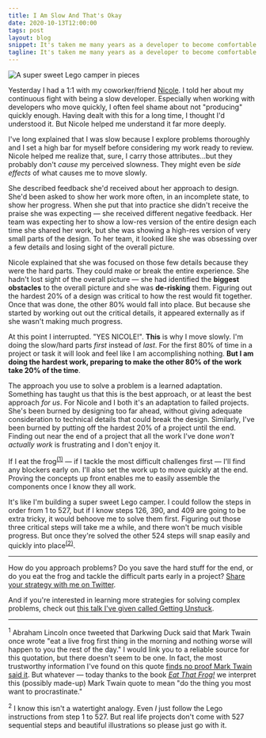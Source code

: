 ```yaml
---
title: I Am Slow And That's Okay
date: 2020-10-13T12:00:00
tags: post
layout: blog
snippet: It's taken me many years as a developer to become comfortable with the speed at which I work. I'm slow! Recently my friend Nicole helped me understand more about why I work slowly.
tagline: It's taken me many years as a developer to become comfortable with the speed at which I work. I'm slow! Recently my friend Nicole helped me understand more about why I work slowly.
---
```


![A super sweet Lego camper in pieces](../camper-in-pieces.jpg)

Yesterday I had a 1:1 with my coworker/friend [Nicole](https://twitter.com/deliciousnachos). I told her about my continuous fight with being a slow developer. Especially when working with developers who move quickly, I often feel shame about not "producing" quickly enough. Having dealt with this for a long time, I thought I'd understood it. But Nicole helped me understand it far more deeply.

I've long explained that I was slow because I explore problems thoroughly and I set a high bar for myself before considering my work ready to review. Nicole helped me realize that, sure, I carry those attributes...but they probably don't _cause_ my perceived slowness. They might even be _side effects_ of what causes me to move slowly.

She described feedback she'd received about her approach to design. She'd been asked to show her work more often, in an incomplete state, to show her progress. When she put that into practice she didn't receive the praise she was expecting — she received different negative feedback. Her team was expecting her to show a low-res version of the entire design each time she shared her work, but she was showing a high-res version of very small parts of the design. To her team, it looked like she was obsessing over a few details and losing sight of the overall picture.

Nicole explained that she was focused on those few details because they were the hard parts. They could make or break the entire experience. She hadn't lost sight of the overall picture — she had identified the **biggest obstacles** to the overall picture and she was **de-risking** them. Figuring out the hardest 20% of a design was critical to how the rest would fit together. Once that was done, the other 80% would fall into place. But because she started by working out out the critical details, it appeared externally as if she wasn't making much progress.

At this point I interrupted. "YES NICOLE!". **This** is why I move slowly. I'm doing the slow/hard parts _first_ instead of _last_. For the first 80% of time in a project or task it will look and feel like I am accomplishing nothing. **But I am doing the hardest work, preparing to make the other 80% of the work take 20% of the time**.

The approach you use to solve a problem is a learned adaptation. Something has taught us that this is the best approach, or at least the best approach _for us_. For Nicole and I both it's an adaptation to failed projects. She's been burned by designing too far ahead, without giving adequate consideration to technical details that could break the design. Similarly, I've been burned by putting off the hardest 20% of a project until the end. Finding out near the end of a project that all the work I've done _won't actually work_ is frustrating and I don't enjoy it.

If I eat the frog<sup>[(1)](#footnote-1)</sup> — if I tackle the most difficult challenges first — I'll find any blockers early on. I'll also set the work up to move quickly at the end. Proving the concepts up front enables me to easily assemble the components once I know they all work.

It's like I'm building a super sweet Lego camper. I could follow the steps in order from 1 to 527, but if I know steps 126, 390, and 409 are going to be extra tricky, it would behoove me to solve them first. Figuring out those three critical steps will take me a while, and there won't be much visible progress. But once they're solved the other 524 steps will snap easily and quickly into place<sup>[(2)](#footnote-2)</sup>.

---

How do you approach problems? Do you save the hard stuff for the end, or do you eat the frog and tackle the difficult parts early in a project? [Share your strategy with me on Twitter](https://twitter.com/pepopowitz).

And if you're interested in learning more strategies for solving complex problems, check out [this talk I've given called Getting Unstuck](https://www.youtube.com/watch?v=3XscuivvUzI).

---

<div id="footnote-1"></div>

<sup>1</sup> Abraham Lincoln once tweeted that Darkwing Duck said that Mark Twain once wrote "eat a live frog first thing in the morning and nothing worse will happen to you the rest of the day." I would link you to a reliable source for this quotation, but there doesn't seem to be one. In fact, the most trustworthy information I've found on this quote [finds no proof Mark Twain said it](https://quoteinvestigator.com/2013/04/03/eat-frog/). But whatever — today thanks to the book [_Eat That Frog!_](https://www.goodreads.com/book/show/95887.Eat_That_Frog_) we interpret this (possibly made-up) Mark Twain quote to mean "do the thing you most want to procrastinate."

<div id="footnote-2"></div>

<sup>2</sup> I know this isn't a watertight analogy. Even _I_ just follow the Lego instructions from step 1 to 527. But real life projects don't come with 527 sequential steps and beautiful illustrations so please just go with it.
